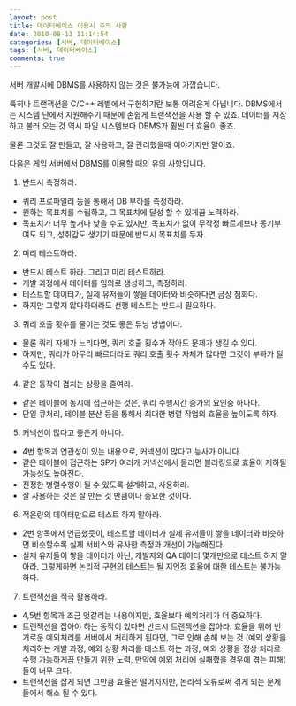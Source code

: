 ```yaml
---
layout: post
title: 데이터베이스 이용시 주의 사항
date: 2010-08-13 11:14:54
categories: [서버, 데이터베이스]
tags: [서버, 데이터베이스]
comments: true
---
```


서버 개발시에 DBMS를 사용하지 않는 것은 불가능에 가깝습니다. 

특히나 트랜잭션을 C/C++ 레벨에서 구현하기란 보통 어려운게 아닙니다. DBMS에서는 시스템 단에서 지원해주기 때문에 손쉽게 트랜잭션을 사용 할 수 있죠. 데이터를 저장하고 불러 오는 것 역시 파일 시스템보다 DBMS가 훨씬 더 효율이 좋죠.

물론 그것도 잘 만들고, 잘 사용하고, 잘 관리했을때 이야기지만 말이죠.

다음은 게임 서버에서 DBMS를 이용할 때의 유의 사항입니다.

1. 반드시 측정하라.
* 쿼리 프로파일러 등을 통해서 DB 부하를 측정하라. 
* 원하는 목표치를 수립하고, 그 목표치에 달성 할 수 있게끔 노력하라.
* 목표치가 너무 높거나 낮을 수도 있지만, 목표치가 없이 무작정 빠르게보다 동기부여도 되고, 성취감도 생기기 때문에 반드시 목표치를 두자.

2. 미리 테스트하라.
* 반드시 테스트 하라. 그리고 미리 테스트하라.
* 개발 과정에서 데이터를 임의로 생성하고, 측정하라.
* 테스트할 데이터가, 실제 유저들이 쌓을 데이터와 비슷하다면 금상 첨화다.
* 하지만 그렇지 않다하더라도 선행 테스트는 반드시 필요하다.

3. 쿼리 호출 횟수를 줄이는 것도 좋은 튜닝 방법이다.
* 물론 쿼리 자체가 느리다면, 쿼리 호출 횟수가 작아도 문제가 생길 수 있다.
* 하지만, 쿼리가 아무리 빠르더라도 쿼리 호출 횟수 자체가 많다면 그것이 부하가 될 수도 있다.

4. 같은 동작이 겹치는 상황을 줄여라.
* 같은 테이블에 동시에 접근하는 것은, 쿼리 수행시간 증가의 요인중 하나다.
* 단일 큐처리, 테이블 분산 등을 통해서 최대한 병렬 작업의 효율을 높이도록 하자.

5. 커넥션이 많다고 좋은게 아니다.
* 4번 항목과 연관성이 있는 내용으로, 커넥션이 많다고 능사가 아니다.
* 같은 테이블에 접근하는 SP가 여러개 커넥션에서 몰리면 블러킹으로 효율이 저하될 가능성도 높아진다.
* 진정한 병렬수행이 될 수 있도록 설계하고, 사용하라.
* 잘 사용하는 것은 잘 만든 것 만큼이나 중요한 것이다.

6. 적은량의 데이터만으로 테스트 하지 말아라.
* 2번 항목에서 언급했듯이, 테스트할 데이터가 실제 유저들이 쌓을 데이터와 비슷하면 비슷할수록 실제 서비스와 유사한 측정과 개선이 가능해진다.
* 실제 유저들이 쌓을 데이터가 아닌, 개발자와 QA 데이터 몇개만으로 테스트 하지 말아라. 그렇게하면 논리적 구현의 테스트는 될 지언정 효율에 대한 테스트는 불가능하다.

7. 트랜잭션을 적극 활용하라.
* 4,5번 항목과 조금 엇갈리는 내용이지만, 효율보다 예외처리가 더 중요하다.
* 트랜잭션을 잡아야 하는 동작이 있다면 반드시 트랜잭션을 잡아라. 효율을 위해 번거로운 예외처리를 서버에서 처리하게 된다면, 그로 인해 손해 보는 것 (예외 상황을 처리하는 개발 과정, 예외 상황 처리를 테스트 하는 과정, 예외 상황을 정상 처리로 수행 가능하게끔 만들기 위한 노력, 만약에 예외 처리에 실패했을 경우에 겪는 피해)들이 너무 크다.
* 트랜잭션을 잡게 되면 그만큼 효율은 떨어지지만, 논리적 오류로써 겪게 되는 문제들에서 해소 될 수 있다.